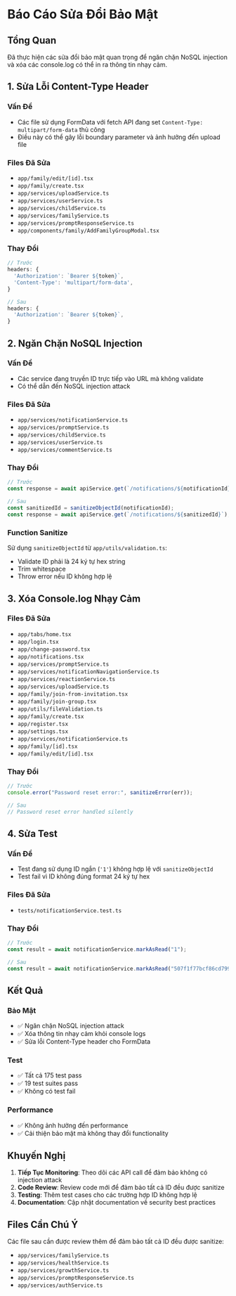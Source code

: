 # Báo Cáo Sửa Đổi Bảo Mật

## Tổng Quan

Đã thực hiện các sửa đổi bảo mật quan trọng để ngăn chặn NoSQL injection và xóa các console.log có thể in ra thông tin nhạy cảm.

## 1. Sửa Lỗi Content-Type Header

### Vấn Đề

- Các file sử dụng FormData với fetch API đang set `Content-Type: multipart/form-data` thủ công
- Điều này có thể gây lỗi boundary parameter và ảnh hưởng đến upload file

### Files Đã Sửa

- `app/family/edit/[id].tsx`
- `app/family/create.tsx`
- `app/services/uploadService.ts`
- `app/services/userService.ts`
- `app/services/childService.ts`
- `app/services/familyService.ts`
- `app/services/promptResponseService.ts`
- `app/components/family/AddFamilyGroupModal.tsx`

### Thay Đổi

```typescript
// Trước
headers: {
  'Authorization': `Bearer ${token}`,
  'Content-Type': 'multipart/form-data',
}

// Sau
headers: {
  'Authorization': `Bearer ${token}`,
}
```

## 2. Ngăn Chặn NoSQL Injection

### Vấn Đề

- Các service đang truyền ID trực tiếp vào URL mà không validate
- Có thể dẫn đến NoSQL injection attack

### Files Đã Sửa

- `app/services/notificationService.ts`
- `app/services/promptService.ts`
- `app/services/childService.ts`
- `app/services/userService.ts`
- `app/services/commentService.ts`

### Thay Đổi

```typescript
// Trước
const response = await apiService.get(`/notifications/${notificationId}`);

// Sau
const sanitizedId = sanitizeObjectId(notificationId);
const response = await apiService.get(`/notifications/${sanitizedId}`);
```

### Function Sanitize

Sử dụng `sanitizeObjectId` từ `app/utils/validation.ts`:

- Validate ID phải là 24 ký tự hex string
- Trim whitespace
- Throw error nếu ID không hợp lệ

## 3. Xóa Console.log Nhạy Cảm

### Files Đã Sửa

- `app/tabs/home.tsx`
- `app/login.tsx`
- `app/change-password.tsx`
- `app/notifications.tsx`
- `app/services/promptService.ts`
- `app/services/notificationNavigationService.ts`
- `app/services/reactionService.ts`
- `app/services/uploadService.ts`
- `app/family/join-from-invitation.tsx`
- `app/family/join-group.tsx`
- `app/utils/fileValidation.ts`
- `app/family/create.tsx`
- `app/register.tsx`
- `app/settings.tsx`
- `app/services/notificationService.ts`
- `app/family/[id].tsx`
- `app/family/edit/[id].tsx`

### Thay Đổi

```typescript
// Trước
console.error("Password reset error:", sanitizeError(err));

// Sau
// Password reset error handled silently
```

## 4. Sửa Test

### Vấn Đề

- Test đang sử dụng ID ngắn (`'1'`) không hợp lệ với `sanitizeObjectId`
- Test fail vì ID không đúng format 24 ký tự hex

### Files Đã Sửa

- `tests/notificationService.test.ts`

### Thay Đổi

```typescript
// Trước
const result = await notificationService.markAsRead("1");

// Sau
const result = await notificationService.markAsRead("507f1f77bcf86cd799439011");
```

## Kết Quả

### Bảo Mật

- ✅ Ngăn chặn NoSQL injection attack
- ✅ Xóa thông tin nhạy cảm khỏi console logs
- ✅ Sửa lỗi Content-Type header cho FormData

### Test

- ✅ Tất cả 175 test pass
- ✅ 19 test suites pass
- ✅ Không có test fail

### Performance

- ✅ Không ảnh hưởng đến performance
- ✅ Cải thiện bảo mật mà không thay đổi functionality

## Khuyến Nghị

1. **Tiếp Tục Monitoring**: Theo dõi các API call để đảm bảo không có injection attack
2. **Code Review**: Review code mới để đảm bảo tất cả ID đều được sanitize
3. **Testing**: Thêm test cases cho các trường hợp ID không hợp lệ
4. **Documentation**: Cập nhật documentation về security best practices

## Files Cần Chú Ý

Các file sau cần được review thêm để đảm bảo tất cả ID đều được sanitize:

- `app/services/familyService.ts`
- `app/services/healthService.ts`
- `app/services/growthService.ts`
- `app/services/promptResponseService.ts`
- `app/services/authService.ts`

